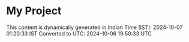 # My Project

This content is dynamically generated in Indian Time (IST): 2024-10-07 01:20:33 IST
Converted to UTC: 2024-10-06 19:50:33 UTC
